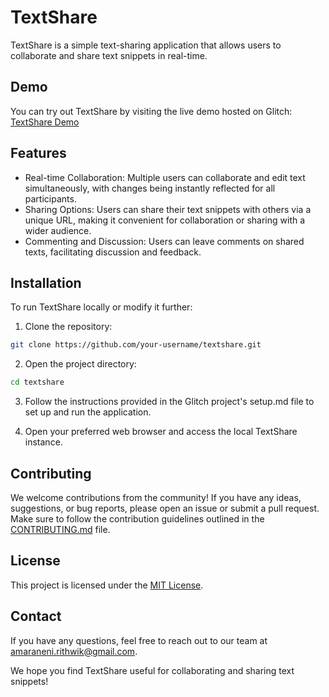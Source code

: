 # TextShare

TextShare is a simple text-sharing application that allows users to collaborate and share text snippets in real-time.

## Demo

You can try out TextShare by visiting the live demo hosted on Glitch: [TextShare Demo](https://textshare.glitch.me/)

## Features

- Real-time Collaboration: Multiple users can collaborate and edit text simultaneously, with changes being instantly reflected for all participants.
- Sharing Options: Users can share their text snippets with others via a unique URL, making it convenient for collaboration or sharing with a wider audience.
- Commenting and Discussion: Users can leave comments on shared texts, facilitating discussion and feedback.

## Installation

To run TextShare locally or modify it further:

1. Clone the repository:

```bash
git clone https://github.com/your-username/textshare.git
```

2. Open the project directory:

```bash
cd textshare
```

3. Follow the instructions provided in the Glitch project's setup.md file to set up and run the application.

4. Open your preferred web browser and access the local TextShare instance.

## Contributing

We welcome contributions from the community! If you have any ideas, suggestions, or bug reports, please open an issue or submit a pull request. Make sure to follow the contribution guidelines outlined in the [CONTRIBUTING.md](CONTRIBUTING.md) file.

## License

This project is licensed under the [MIT License](LICENSE).

## Contact

If you have any questions, feel free to reach out to our team at [amaraneni.rithwik@gmail.com](mailto:amaraneni.rithwik@gmail.com).

We hope you find TextShare useful for collaborating and sharing text snippets!
